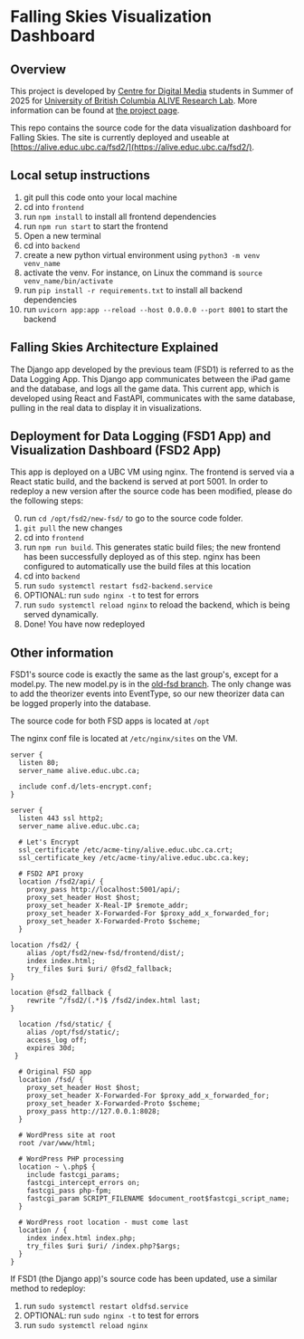 # Falling Skies Visualization Dashboard

## Overview

This project is developed by [Centre for Digital Media](https://thecdm.ca/) students in Summer of 2025 for [University of British Columbia ALIVE Research Lab](https://alivelab.ca/). More information can be found at [the project page](https://thecdm.ca/projects/industry-projects/https://thecdm.ca/projects/falling-skies-25-ubc-alive-research-lab).

This repo contains the source code for the data visualization dashboard for Falling Skies. The site is currently deployed and useable at [https://alive.educ.ubc.ca/fsd2/](https://alive.educ.ubc.ca/fsd2/).

## Local setup instructions

1. git pull this code onto your local machine
2. cd into `frontend`
3. run `npm install` to install all frontend dependencies
4. run `npm run start` to start the frontend
5. Open a new terminal
6. cd into `backend`
7. create a new python virtual environment using `python3 -m venv venv_name`
8. activate the venv. For instance, on Linux the command is `source venv_name/bin/activate`
9. run `pip install -r requirements.txt` to install all backend dependencies
10. run `uvicorn app:app --reload --host 0.0.0.0 --port 8001` to start the backend

## Falling Skies Architecture Explained

The Django app developed by the previous team (FSD1) is referred to as the Data Logging App. This Django app communicates between the iPad game and the database, and logs all the game data. This current app, which is developed using React and FastAPI, communicates with the same database, pulling in the real data to display it in visualizations.

## Deployment for Data Logging (FSD1 App) and Visualization Dashboard (FSD2 App)

This app is deployed on a UBC VM using nginx. The frontend is served via a React static build, and the backend is served at port 5001. In order to redeploy a new version after the source code has been modified, please do the following steps:

0. run `cd /opt/fsd2/new-fsd/` to go to the source code folder.
1. `git pull` the new changes
2. cd into `frontend`
3. run `npm run build`. This generates static build files; the new frontend has been successfully deployed as of this step. nginx has been configured to automatically use the build files at this location
4. cd into `backend`
5. run `sudo systemctl restart fsd2-backend.service`
6. OPTIONAL: run `sudo nginx -t` to test for errors
7. run `sudo systemctl reload nginx` to reload the backend, which is being served dynamically. 
8. Done! You have now redeployed

## Other information

FSD1's source code is exactly the same as the last group's, except for a model.py. The new model.py is in the [old-fsd branch](https://github.com/ALIVE-UBC/new-fsd/tree/old-fsd). The only change was to add the theorizer events into EventType, so our new theorizer data can be logged properly into the database.

The source code for both FSD apps is located at `/opt`

The nginx conf file is located at `/etc/nginx/sites` on the VM.

```
server {
  listen 80;
  server_name alive.educ.ubc.ca;

  include conf.d/lets-encrypt.conf;
}

server {
  listen 443 ssl http2;
  server_name alive.educ.ubc.ca;

  # Let's Encrypt
  ssl_certificate /etc/acme-tiny/alive.educ.ubc.ca.crt;
  ssl_certificate_key /etc/acme-tiny/alive.educ.ubc.ca.key;

  # FSD2 API proxy
  location /fsd2/api/ {
    proxy_pass http://localhost:5001/api/;
    proxy_set_header Host $host;
    proxy_set_header X-Real-IP $remote_addr;
    proxy_set_header X-Forwarded-For $proxy_add_x_forwarded_for;
    proxy_set_header X-Forwarded-Proto $scheme;
  }

location /fsd2/ {
    alias /opt/fsd2/new-fsd/frontend/dist/;
    index index.html;
    try_files $uri $uri/ @fsd2_fallback;
}

location @fsd2_fallback {
    rewrite ^/fsd2/(.*)$ /fsd2/index.html last;
}

  location /fsd/static/ {
    alias /opt/fsd/static/;
    access_log off;
    expires 30d;
 }
 
  # Original FSD app
  location /fsd/ {
    proxy_set_header Host $host;
    proxy_set_header X-Forwarded-For $proxy_add_x_forwarded_for;
    proxy_set_header X-Forwarded-Proto $scheme;
    proxy_pass http://127.0.0.1:8028;
  }

  # WordPress site at root
  root /var/www/html;

  # WordPress PHP processing
  location ~ \.php$ {
    include fastcgi_params;
    fastcgi_intercept_errors on;
    fastcgi_pass php-fpm;
    fastcgi_param SCRIPT_FILENAME $document_root$fastcgi_script_name;
  }

  # WordPress root location - must come last
  location / {
    index index.html index.php;
    try_files $uri $uri/ /index.php?$args;
  }
}
```

If FSD1 (the Django app)'s source code has been updated, use a similar method to redeploy:

1. run `sudo systemctl restart oldfsd.service`
2. OPTIONAL: run `sudo nginx -t` to test for errors
3. run `sudo systemctl reload nginx`